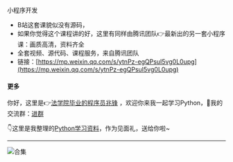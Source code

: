 小程序开发

- B站这套课貌似没有源码，
- 如果你觉得这个课程讲的好，这里有同样由腾讯团队👉最新出的另一套小程序课：画质高清，资料齐全
- 全套视频、源代码、课程服务，来自腾讯团队
- 链接：[https://mp.weixin.qq.com/s/ytnPz-egQPsuI5vg0L0upg](https://mp.weixin.qq.com/s/ytnPz-egQPsuI5vg0L0upg)



#### 更多


你好，这里是👉[法学院毕业的程序员兆锋](https://mp.weixin.qq.com/s/UrJ5PkRWYydaajGetUqFYQ) ，欢迎你来我一起学习Python，🚸我的交流群：[进群](https://mp.weixin.qq.com/s/oLSUxE1RwTFK5iJFb-jFgQ) 

👇这里是我整理的[Python学习资料](https://mp.weixin.qq.com/s/2LiIoxPl2SwPHWVxP6UaJQ)，作为见面礼，送给你啦~

------





![合集](https://img-blog.csdnimg.cn/20210303170458567.jpg?x-oss-process=image/watermark,type_ZmFuZ3poZW5naGVpdGk,shadow_10,text_aHR0cHM6Ly9ibG9nLmNzZG4ubmV0L3dlaXhpbl80MjMyMTUxNw==,size_16,color_FFFFFF,t_70#pic_center)